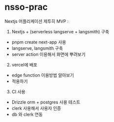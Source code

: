 # nsso-prac

Nextjs 어플리케이션 제투히
MVP :

1. Nextjs + (serverless langserve + langsmith) 구축

- pnpm create next-app 사용
- langserve, langsmith 구축
- server action 이용해서 화면에 뿌려보기

2. vercel에 배포

- edge function 이용방법 알아보기
- 적용하기

3. CI 사용

- Drizzle orm + postgres 사용 테스트
- clerk 사용해서 사용자 인증
- db 와 clerk 연동

